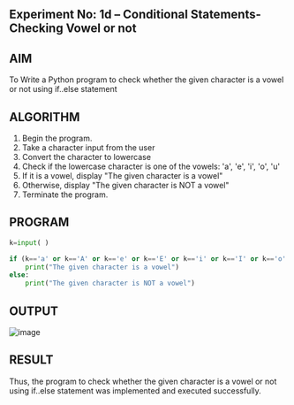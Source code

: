 ## Experiment No: 1d – Conditional Statements- Checking Vowel or not

## AIM  
To Write a Python program to check whether the given character is a vowel or not using if..else statement
## ALGORITHM  
1. Begin the program.  
2. Take a character input from the user
3. Convert the character to lowercase
4. Check if the lowercase character is one of the vowels: 'a', 'e', 'i', 'o', 'u'
5. If it is a vowel, display "The given character is a vowel"
6. Otherwise, display "The given character is NOT a vowel"
7. Terminate the program.

## PROGRAM
```python
k=input( )

if (k=='a' or k=='A' or k=='e' or k=='E' or k=='i' or k=='I' or k=='o' or k=='O' or k=='U' or k=='u' ):
    print("The given character is a vowel")
else:
    print("The given character is NOT a vowel")
```

## OUTPUT
![image](https://github.com/user-attachments/assets/5ae2d290-867c-43d5-93b6-8fa0e5f45bd2)

## RESULT
Thus, the program to check whether the given character is a vowel or not using if..else statement was implemented and executed successfully.
